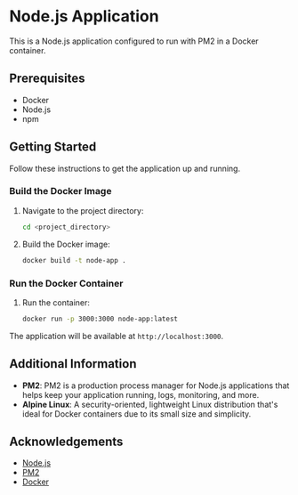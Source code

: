 # Node.js Application

This is a Node.js application configured to run with PM2 in a Docker container.

## Prerequisites

- Docker
- Node.js
- npm

## Getting Started

Follow these instructions to get the application up and running.

### Build the Docker Image

1. Navigate to the project directory:
    ```sh
    cd <project_directory>
    ```

2. Build the Docker image:
    ```sh
    docker build -t node-app .
    ```

### Run the Docker Container

1. Run the container:
    ```sh
    docker run -p 3000:3000 node-app:latest
    ```

The application will be available at `http://localhost:3000`.

## Additional Information

- **PM2**: PM2 is a production process manager for Node.js applications that helps keep your application running, logs, monitoring, and more.
- **Alpine Linux**: A security-oriented, lightweight Linux distribution that's ideal for Docker containers due to its small size and simplicity.

## Acknowledgements

- [Node.js](https://nodejs.org/)
- [PM2](https://pm2.keymetrics.io/)
- [Docker](https://www.docker.com/)
